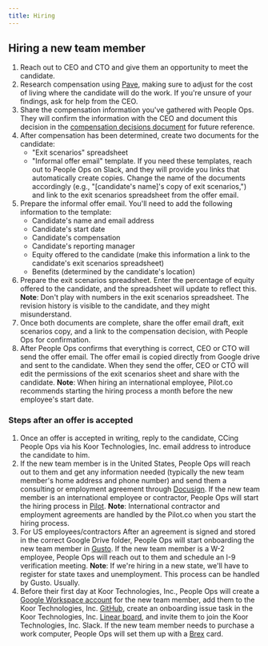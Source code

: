 ```yaml
---
title: Hiring
---
```


## Hiring a new team member

1. Reach out to CEO and CTO and give them an opportunity to meet the candidate.
2. Research compensation using [Pave](https://www.pave.com/), making sure to adjust for the cost of living where the candidate will do the work. If you're unsure of your findings, ask for help from the CEO.
3. Share the compensation information you've gathered with People Ops. They will confirm the information with the CEO and document this decision in the [compensation decisions document](#TODO) for future reference.
4. After compensation has been determined, create two documents for the candidate:
    - "Exit scenarios" spreadsheet
    - "Informal offer email" template.
    If you need these templates, reach out to People Ops on Slack, and they will provide you links that automatically create copies. Change the name of the documents accordingly (e.g., "\[candidate's name\]'s copy of exit scenarios,") and link to the exit scenarios spreadsheet from the offer email.
5. Prepare the informal offer email. You'll need to add the following information to the template:
    - Candidate's name and email address
    - Candidate's start date
    - Candidate's compensation
    - Candidate's reporting manager
    - Equity offered to the candidate (make this information a link to the candidate's exit scenarios spreadsheet)
    - Benefits (determined by the candidate's location)
6. Prepare the exit scenarios spreadsheet. Enter the percentage of equity offered to the candidate, and the spreadsheet will update to reflect this.
    **Note**: Don't play with numbers in the exit scenarios spreadsheet. The revision history is visible to the candidate, and they might misunderstand.
7. Once both documents are complete, share the offer email draft, exit scenarios copy, and a link to the compensation decision, with People Ops for confirmation.
8. After People Ops confirms that everything is correct, CEO or CTO will send the offer email. The offer email is copied directly from Google drive and sent to the candidate. When they send the offer, CEO or CTO will edit the permissions of the exit scenarios sheet and share with the candidate.
    **Note**: When hiring an international employee, Pilot.co recommends starting the hiring process a month before the new employee's start date.

### Steps after an offer is accepted

1. Once an offer is accepted in writing, reply to the candidate, CCing People Ops via his Koor Technologies, Inc. email address to introduce the candidate to him.
2. If the new team member is in the United States, People Ops will reach out to them and get any information needed (typically the new team member's home address and phone number) and send them a consulting or employment agreement through [Docusign](https://www.docusign.com/). If the new team member is an international employee or contractor, People Ops will start the hiring process in [Pilot](https://pilot.co/).
    **Note**: International contractor and employment agreements are handled by the Pilot.co when you start the hiring process.
3. For US employees/contractors After an agreement is signed and stored in the correct Google Drive folder, People Ops will start onboarding the new team member in [Gusto](https://www.gusto.com/). If the new team member is a W-2 employee, People Ops will reach out to them and schedule an I-9 verification meeting.
    **Note**: If we're hiring in a new state, we'll have to register for state taxes and unemployment. This process can be handled by Gusto. Usually.
4. Before their first day at Koor Technologies, Inc., People Ops will create a [Google Workspace account](https://admin.google.com/ac/users) for the new team member, add them to the Koor Technologies, Inc. [GitHub](https://github.com/koor-tech), create an onboarding issue task in the Koor Technologies, Inc. [Linear board](https://linear.app/koorinc/team/GEN/all), and invite them to join the Koor Technologies, Inc. Slack. If the new team member needs to purchase a work computer, People Ops will set them up with a [Brex](https://dashboard.brex.com/team/invite-user) card.
